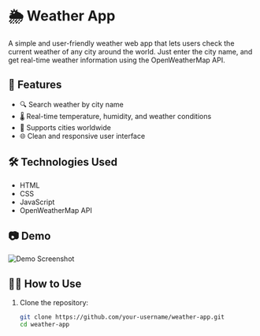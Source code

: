 # 🌦️ Weather App

A simple and user-friendly weather web app that lets users check the current weather of any city around the world. Just enter the city name, and get real-time weather information using the OpenWeatherMap API.

## 🚀 Features

- 🔍 Search weather by city name
- 🌡️ Real-time temperature, humidity, and weather conditions
- 📍 Supports cities worldwide
- 🌐 Clean and responsive user interface

## 🛠️ Technologies Used

- HTML
- CSS
- JavaScript
- OpenWeatherMap API

## 📷 Demo

![Demo Screenshot](screenshot.png)

## 🧑‍💻 How to Use

1. Clone the repository:
   ```bash
   git clone https://github.com/your-username/weather-app.git
   cd weather-app
